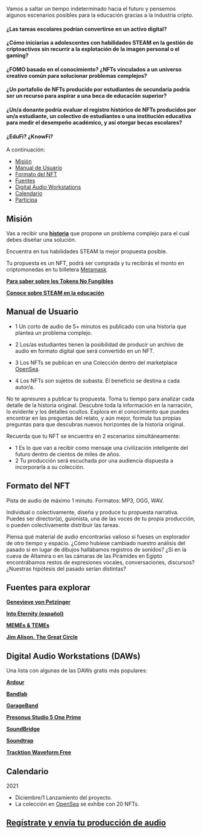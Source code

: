Vamos a saltar un tiempo indeterminado hacia el futuro y pensemos algunos escenarios posibles para la educación gracias a la industria cripto.

#### ¿Las tareas escolares podrían convertirse en un activo digital?

#### ¿Cómo iniciarías a adolescentes con habilidades STEAM en la gestión de criptoactivos  sin recurrir a la explotación de la imagen personal o el gaming?

#### ¿FOMO basado en el conocimiento? ¿NFTs vinculados a un universo creativo común para solucionar problemas complejos?

#### ¿Un portafolio de NFTs producido por estudiantes de secundaria podría ser un recurso para aspirar a una beca de educación superior?

#### ¿Un/a donante podría evaluar el registro histórico de NFTs producidos por un/a estudiante, un colectivo de estudiantes o una institución educativa  para medir el desempeño académico, y así otorgar becas escolares?

#### ¿EduFi? ¿KnowFi? 

A continuación:

* [Misión](#misión)
* [Manual de Usuario](#manual-de-usuario)
* [Formato del NFT](#formato-del-nft)
* [Fuentes](#fuentes-para-explorar)
* [Digital Audio Workstations](#digital-audio-workstations-daws)
* [Calendario](#calendario)
* [Participa](#regístrate-y-envía-tu-producción-de-audio)

## Misión

Vas a recibir una **[historia](https://github.com/steamatch/STEAMatch-A-NFTask/blob/main/audio%20steamatch%20esp.mp3/)** que propone un problema complejo para el cual debes diseñar una solución. 

Encuentra en tus habilidades STEAM la mejor propuesta posible. 

Tu propuesta es un NFT, podrá ser comprada y tu recibirás el monto en criptomonedas en tu billetera [Metamask](https://metamask.io/).

**[Para saber sobre los Tokens No Fungibles](https://es.wikipedia.org/wiki/Token_no_fungible/)**

**[Conoce sobre STEAM en la educación](https://es.wikipedia.org/wiki/STEAM/)**


## Manual de Usuario

+ 1 Un corto de audio de 5+ minutos es publicado con una historia que plantea un problema complejo. 

+ 2 Los/as estudiantes tienen la posibilidad de producir un archivo de audio en formato digital que será convertido en un NFT.

+ 3 Los NFTs se publican en una Colección dentro del marketplace [OpenSea](https://opensea.io/). 

+ 4 Los NFTs son sujetos de subasta. El beneficio se destina a cada autor/a.

No te apresures a publicar tu propuesta. Toma tu tiempo para analizar cada detalle de la historia original. Descubre toda la información en la narración, lo evidente y los detalles ocultos. Explora en el conocimiento que puedes encontrar en las preguntas del relato, y aún mejor, formula tus propias preguntas para que descubras nuevos horizontes de la historia original.

Recuerda que tu NFT se encuentra en 2 escenarios simultáneamente: 
+ 1 Es lo que van a recibir como mensaje una civilización inteligente del futuro dentro de cientos de miles de años. 
+ 2 Tu producción será escuchada por una audiencia dispuesta a incorporarla a su colección. 

## Formato del NFT

Pista de audio de máximo 1 minuto.
Formatos: MP3, OGG, WAV.

Individual o colectivamente, diseña y produce tu propuesta narrativa. Puedes ser director(a), guionista, una de las voces de tu propia producción, o pueden colectivamente distribuir las tareas.  

Piensa qué material de audio encontrarías valioso si fueses un explorador de otro tiempo y espacio.
¿Cómo hubiese cambiado nuestro análisis del pasado si en lugar de dibujos hallábamos registros de sonidos? ¿Si en la cueva de Altamira o en las cámaras de las Pirámides en Egipto encontrábamos restos de expresiones vocales, conversaciones, discursos? ¿Nuestras hipótesis del pasado serían distintas?

## Fuentes para explorar

**[Genevieve von Petzinger](https://www.ted.com/talks/genevieve_von_petzinger_why_are_these_32_symbols_found_in_ancient_caves_all_over_europe/)**

**[Into Eternity (español)](https://vimeo.com/168473601/)**

**[MEMEs & TEMEs](https://www.ted.com/talks/susan_blackmore_memes_and_temes/)**

**[Jim Alison. The Great Circle](http://home.hiwaay.net/~jalison/)**

## Digital Audio Workstations (DAWs)

Una lista con algunas de las DAWs  gratis más populares:

**[Ardour](https://ardour.org/)**

**[Bandlab](https://www.bandlab.com/)**

**[GarageBand](https://www.apple.com/co/mac/garageband/)**

**[Presonus Studio 5 One Prime](https://shop.presonus.com/Studio-One-5-Prime/)**

**[SoundBridge](https://soundbridge.io/)**

**[Soundtrap](https://www.soundtrap.com/)**

**[Tracktion Waveform Free](https://www.tracktion.com/products/waveform-free)**

## Calendario

2021
+ Diciembre/1 Lanzamiento del proyecto.
+ La colección en [OpenSea](htpps://opensea.io) se exhibe con 20 NFTs. 

## [Regístrate y envía tu producción de audio](https://docs.google.com/forms/d/e/1FAIpQLSdTr0mvIEDfm6EbTcOP7GZuG2BszZNLj0zJsPLJ04LNWJSy9g/viewform)
